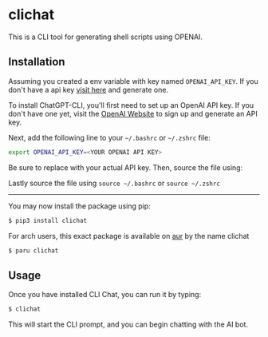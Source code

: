 # clichat

This is a CLI tool for generating shell scripts using OPENAI.

## Installation

Assuming you created a env variable with key named `OPENAI_API_KEY`.
If you don't have a api key [visit here](https://platform.openai.com/account/api-keys) and generate one.

To install ChatGPT-CLI, you'll first need to set up an OpenAI API key. If you don't have one yet, visit the [OpenAI Website](https://platform.openai.com/account/api-keys) to sign up and generate an API key.


Next, add the following line to your `~/.bashrc` or `~/.zshrc` file:

```bash
export OPENAI_API_KEY=<YOUR OPENAI API KEY>

```
Be sure to replace <YOUR OPENAI API KEY> with your actual API key. Then, source the file using:

Lastly source the file using `source ~/.bashrc` or `source ~/.zshrc`


---

You may now install the package using pip:

```bash
$ pip3 install clichat
```

For arch users, this exact package is available on [aur](https://aur.archlinux.org/packages/clichat) by the name clichat
```bash
$ paru clichat
```

## Usage

Once you have installed CLI Chat, you can run it by typing:
```bash
$ clichat
```

This will start the CLI prompt, and you can begin chatting with the AI bot.
